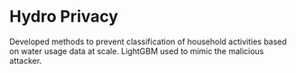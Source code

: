 # Hydro Privacy
Developed methods to prevent classification of household activities based on water usage data at scale. LightGBM used to mimic
the malicious attacker.
